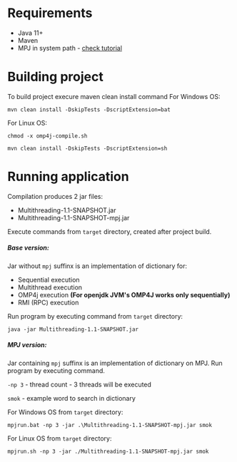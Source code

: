 # Requirements
- Java 11+
- Maven 
- MPJ in system path - [check tutorial](http://mpj-express.org/guides.html)

 
# Building project
To build project execure maven clean install command
For Windows OS:

    mvn clean install -DskipTests -DscriptExtension=bat

For Linux OS:

    chmod -x omp4j-compile.sh

    mvn clean install -DskipTests -DscriptExtension=sh

# Running application
Compilation produces 2 jar files:
- Multithreading-1.1-SNAPSHOT.jar
- Multithreading-1.1-SNAPSHOT-mpj.jar

Execute commands from `target` directory, created after project build.

##### Base version:
Jar without `mpj` suffinx is an implementation of dictionary for:
- Sequential execution
- Multithread execution
- OMP4j execution ****(For openjdk JVM's OMP4J works only sequentially)****
- RMI (RPC) execution

Run program by executing command from `target` directory:

    java -jar Multithreading-1.1-SNAPSHOT.jar

##### MPJ version:
Jar containing `mpj` suffinx is an implementation of dictionary on MPJ.
Run program by executing command.

`-np 3` - thread count - 3 threads will be executed

`smok` - example word to search in dictionary

For Windows OS from `target` directory:

    mpjrun.bat -np 3 -jar .\Multithreading-1.1-SNAPSHOT-mpj.jar smok
    
For Linux OS from `target` directory:

    mpjrun.sh -np 3 -jar ./Multithreading-1.1-SNAPSHOT-mpj.jar smok
